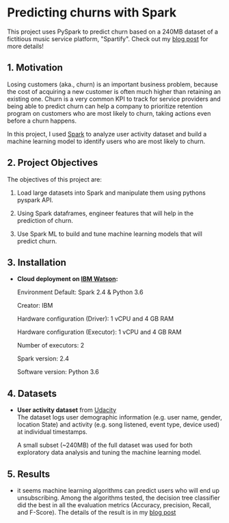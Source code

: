 # Predicting churns with Spark

This project uses PySpark to predict churn based on a 240MB dataset of a fictitious music service platform, "Spartify". Check out my [blog post](https://medium.com/@yudaifurukawa/sparkify-user-churn-prediction-with-pyspark-950b5fce941a?sk=46d933464e3654201db4e9d513255eb8) for more details!

## 1. Motivation

Losing customers (aka., churn) is an important business problem, because the cost of acquiring a new customer is often much higher than retaining an existing one. Churn is a very common KPI to track for service providers and being able to predict churn can help a company to prioritize retention program on customers who are most likely to churn, taking actions even before a churn happens.

In this project, I used [Spark](https://spark.apache.org/) to analyze user activity dataset and build a machine learning model to identify users who are most likely to churn.

## 2. Project Objectives
The objectives of this project are:
1. Load large datasets into Spark and manipulate them using pythons pyspark API.

2. Using Spark dataframes, engineer features that will help in the prediction of churn.

3. Use Spark ML to build and tune machine learning models that will predict churn.

## 3. Installation

- **Cloud deployment on [IBM Watson](https://www.ibm.com/watson):**

    Environment Default: Spark 2.4 & Python 3.6

    Creator: IBM

    Hardware configuration (Driver): 1 vCPU and 4 GB RAM

    Hardware configuration (Executor): 1 vCPU and 4 GB RAM

    Number of executors: 2

    Spark version: 2.4

    Software version: Python 3.6


## 4. Datasets

- **User activity dataset** from [Udacity](https://www.udacity.com/) <br>
    The dataset logs user demographic information (e.g. user name, gender, location State) and activity (e.g. song listened, event type, device used) at individual timestamps.

    A small subset (~240MB) of the full dataset was used for both exploratory data analysis and tuning the machine learning model.




## 5. Results

- it seems machine learning algorithms can predict users who will end up unsubscribing. Among the algorithms tested, the decision tree classifier did the best in all the evaluation metrics (Accuracy, precision, Recall, and F-Score). The details of the result is in my [blog post](https://medium.com/@yudaifurukawa/sparkify-user-churn-prediction-with-pyspark-950b5fce941a?sk=46d933464e3654201db4e9d513255eb8)

